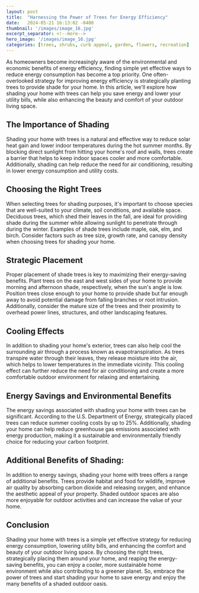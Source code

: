 ```yaml
---
layout: post
title:  "Harnessing the Power of Trees for Energy Efficiency"
date:   2024-05-21 16:13:02 -0400
thumbnail: '/images/image_16.jpg'
excerpt_separator: <!--more-->
hero_image: '/images/image_16.jpg'
categories: [trees, shrubs, curb appeal, garden, flowers, recreation]
---
```

As homeowners become increasingly aware of the environmental and economic benefits of energy efficiency, finding simple yet effective ways to reduce energy consumption has become a top priority.<!--more--> One often-overlooked strategy for improving energy efficiency is strategically planting trees to provide shade for your home. In this article, we'll explore how shading your home with trees can help you save energy and lower your utility bills, while also enhancing the beauty and comfort of your outdoor living space.

## The Importance of Shading
Shading your home with trees is a natural and effective way to reduce solar heat gain and lower indoor temperatures during the hot summer months. By blocking direct sunlight from hitting your home's roof and walls, trees create a barrier that helps to keep indoor spaces cooler and more comfortable. Additionally, shading can help reduce the need for air conditioning, resulting in lower energy consumption and utility costs.

## Choosing the Right Trees
When selecting trees for shading purposes, it's important to choose species that are well-suited to your climate, soil conditions, and available space. Deciduous trees, which shed their leaves in the fall, are ideal for providing shade during the summer while allowing sunlight to penetrate through during the winter. Examples of shade trees include maple, oak, elm, and birch. Consider factors such as tree size, growth rate, and canopy density when choosing trees for shading your home.

## Strategic Placement
Proper placement of shade trees is key to maximizing their energy-saving benefits. Plant trees on the east and west sides of your home to provide morning and afternoon shade, respectively, when the sun's angle is low. Position trees close enough to your home to provide shade but far enough away to avoid potential damage from falling branches or root intrusion. Additionally, consider the mature size of the trees and their proximity to overhead power lines, structures, and other landscaping features.

## Cooling Effects
In addition to shading your home's exterior, trees can also help cool the surrounding air through a process known as evapotranspiration. As trees transpire water through their leaves, they release moisture into the air, which helps to lower temperatures in the immediate vicinity. This cooling effect can further reduce the need for air conditioning and create a more comfortable outdoor environment for relaxing and entertaining.

## Energy Savings and Environmental Benefits
The energy savings associated with shading your home with trees can be significant. According to the U.S. Department of Energy, strategically placed trees can reduce summer cooling costs by up to 25%. Additionally, shading your home can help reduce greenhouse gas emissions associated with energy production, making it a sustainable and environmentally friendly choice for reducing your carbon footprint.

## Additional Benefits of Shading:
In addition to energy savings, shading your home with trees offers a range of additional benefits. Trees provide habitat and food for wildlife, improve air quality by absorbing carbon dioxide and releasing oxygen, and enhance the aesthetic appeal of your property. Shaded outdoor spaces are also more enjoyable for outdoor activities and can increase the value of your home.

## Conclusion
Shading your home with trees is a simple yet effective strategy for reducing energy consumption, lowering utility bills, and enhancing the comfort and beauty of your outdoor living space. By choosing the right trees, strategically placing them around your home, and reaping the energy-saving benefits, you can enjoy a cooler, more sustainable home environment while also contributing to a greener planet. So, embrace the power of trees and start shading your home to save energy and enjoy the many benefits of a shaded outdoor oasis.

